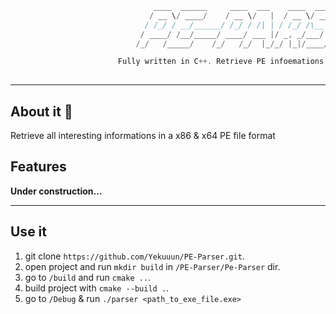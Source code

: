 ```C++
                                ____  ______     ____  ___    ____  _____ __________ 
                               / __ \/ ____/    / __ \/   |  / __ \/ ___// ____/ __ \
                              / /_/ / __/______/ /_/ / /| | / /_/ /\__ \/ __/ / /_/ /
                             / ____/ /__/_____/ ____/ ___ |/ _, _/___/ / /___/ _, _/ 
                            /_/   /_____/    /_/   /_/  |_/_/ |_|/____/_____/_/ |_|

                        Fully written in C++. Retrieve PE infoemations for x86 & x64 files 
                                                         
```

---

## About it 📕

Retrieve all interesting informations in a x86 & x64 PE file format

## Features 

**Under construction...**

---

## Use it 

  1. git clone `https://github.com/Yekuuun/PE-Parser.git`.
  2. open project and run `mkdir build` in `/PE-Parser/Pe-Parser` dir.
  3. go to `/build` and run `cmake ..`.
  4. build project with `cmake --build .`.
  5. go to `/Debug` & run `./parser <path_to_exe_file.exe>`
